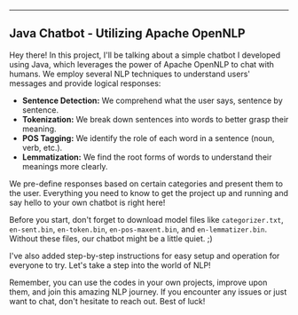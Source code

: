 

---

## Java Chatbot - Utilizing Apache OpenNLP

Hey there! In this project, I'll be talking about a simple chatbot I developed using Java, which leverages the power of Apache OpenNLP to chat with humans. We employ several NLP techniques to understand users' messages and provide logical responses:

- **Sentence Detection:** We comprehend what the user says, sentence by sentence.
- **Tokenization:** We break down sentences into words to better grasp their meaning.
- **POS Tagging:** We identify the role of each word in a sentence (noun, verb, etc.).
- **Lemmatization:** We find the root forms of words to understand their meanings more clearly.

We pre-define responses based on certain categories and present them to the user. Everything you need to know to get the project up and running and say hello to your own chatbot is right here!

Before you start, don't forget to download model files like `categorizer.txt`, `en-sent.bin`, `en-token.bin`, `en-pos-maxent.bin`, and `en-lemmatizer.bin`. Without these files, our chatbot might be a little quiet. ;)

I've also added step-by-step instructions for easy setup and operation for everyone to try. Let's take a step into the world of NLP!

Remember, you can use the codes in your own projects, improve upon them, and join this amazing NLP journey. If you encounter any issues or just want to chat, don't hesitate to reach out. Best of luck!
